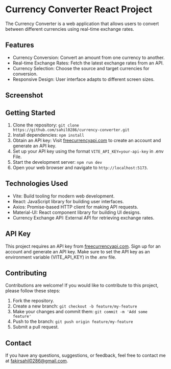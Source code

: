 # Currency Converter React Project

The Currency Converter is a web application that allows users to convert between different currencies using real-time exchange rates.

## Features

 - Currency Conversion: Convert an amount from one currency to another.
 - Real-time Exchange Rates: Fetch the latest exchange rates from an API.
 - Currency Selection: Choose the source and target currencies for conversion.
 - Responsive Design: User interface adapts to different screen sizes.

## Screenshot



## Getting Started

1. Clone the repository: `git clone https://github.com/sahil0286/currency-converter.git`
2. Install dependencies: `npm install`
3. Obtain an API key: Visit [freecurrencyapi.com](https://freecurrencyapi.com/) to create an account and generate an API key.
4. Set up your API key using the format `VITE_API_KEY=your-api-key` in .env File.
5. Start the development server: `npm run dev`
6. Open your web browser and navigate to `http://localhost:5173`.

## Technologies Used

- Vite: Build tooling for modern web development.
- React: JavaScript library for building user interfaces.
- Axios: Promise-based HTTP client for making API requests.
- Material-UI: React component library for building UI designs.
- Currency Exchange API: External API for retrieving exchange rates.

## API Key

This project requires an API key from [freecurrencyapi.com](https://freecurrencyapi.com/). Sign up for an account and generate an API key. Make sure to set the API key as an environment variable (VITE_API_KEY) in the .env file.

## Contributing

Contributions are welcome! If you would like to contribute to this project, please follow these steps:

1. Fork the repository.
2. Create a new branch: `git checkout -b feature/my-feature`
3. Make your changes and commit them: `git commit -m 'Add some feature'`
4. Push to the branch: `git push origin feature/my-feature`
5. Submit a pull request.

## Contact

If you have any questions, suggestions, or feedback, feel free to contact me at [fakirsahil0286@gmail.com](mailto:fakirsahil0286@gmail.com).
